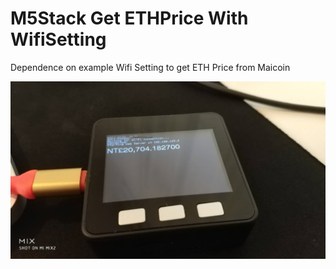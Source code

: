 # M5Stack Get ETHPrice With WifiSetting

Dependence on example Wifi Setting to get ETH Price from Maicoin

![alt 預覽](https://github.com/donma/M5StackWifiSettingWithETHPrice/blob/master/511085.jpg?raw=true)

